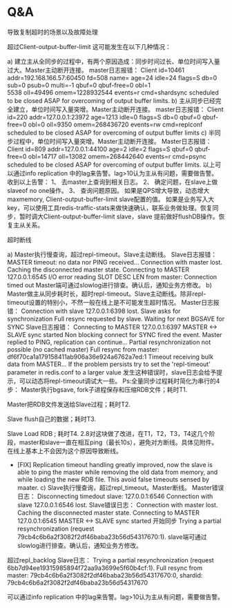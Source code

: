# Q&A

导致复制超时的场景以及故障处理

超过Client-output-buffer-limit 这可能发生在以下几种情况：

a)	建立主从全同步的过程中，有两个原因造成：同步时间过长、单位时间写入量过大。Master主动断开连接。
master日志报错：
Client id=10461 addr=192.168.166.57:60450 fd=508 name= age=24 idle=24 flags=S db=0 sub=0 psub=0 multi=-1 qbuf=0 qbuf-free=0 obl=1         
5538 oll=49496 omem=1228932544 events=r cmd=shardsync scheduled to be closed ASAP for overcoming of output buffer limits.
b)	主从同步已经完全建立，单位时间写入量突增。Master主动断开连接。
master日志报错：
Client id=220 addr=127.0.0.1:23972 age=1213 idle=0 flags=S db=0 qbuf=0 qbuf-free=0 obl=0 oll=9350 omem=268436720 events=rw cmd=replconf 
scheduled to be closed ASAP for overcoming of output buffer limits
c)	半同步过程中，单位时间写入量突增。Master主动断开连接。
Master日志报错：
Client id=809 addr=127.0.0.1:44100  age=2 idle=2 flags=S  qbuf=0 qbuf-free=0 obl=14717 oll=13082 omem=268442640 events=r cmd=psync scheduled to be closed ASAP for overcoming of output buffer limits.
以上可以通过info replication 中的lag来告警。lag>10认为主从有问题，需要做告警。
收到以上告警：
1、	去master上查询到相关日志。
2、	确定问题，在slave上做slaveof no one操作。
3、	查询问题原因。
如果是QPS增大导致，动态增大maxmemory, Client-output-buffer-limit slave配置的值。
如果是业务写入大key，可以使用工具redis-traffic-stats来做快速确认，联系业务做处理。恢复同步，暂时调大Client-output-buffer-limit slave，slave 提前做好flushDB操作。恢复主从关系。

超时断线

a)	Master执行慢查询，超过repl-timeout。Slave主动断线。
Slave日志报错：
MASTER timeout: no data nor PING received...
Connection with master lost.
Caching the disconnected master state.
Connecting to MASTER 127.0.0.1:6545
I/O error reading SLOT DESC LEN from master: Connection timed out
Master端可通过slowlog进行排查。确认后，通知业务方修改。
b)	Master做主从同步耗时长，超时repl-timeout。Slave主动断线。除非repl-timeout设置的特别小，不然一般在线上是不可能发生超时情况。
Master日志报错：
Connection with slave 127.0.0.1:6398 lost.
Slave asks for synchronization
Full resync requested by slave.
Waiting for next BGSAVE for SYNC
Slave日志报错：
Connecting to MASTER 127.0.0.1:6397
MASTER <-> SLAVE sync started
Non blocking connect for SYNC fired the event.
Master replied to PING, replication can continue...
Partial resynchronization not possible (no cached master)
Full resync from master: df6f70ca1a179158411ab906a36e924a6762a7ed:1
Timeout receiving bulk data from MASTER... If the problem persists try to set the 'repl-timeout' parameter in redis.conf to a larger value
发生这种错误时，slave日志会给予提示，可以动态将repl-timeout调试大一些。
Ps:全量同步过程耗时简化为串行的4步：
Master执行bgsave, fork子进程保存和压缩RDB文件；耗时T1.

Master把RDB文件发送给Slave过程；耗时T2.

Slave flush自己的数据；耗时T3.

Slave Load RDB ; 耗时T4.
2.8对这块做了改进，在T1，T2，T3，T4这几个阶段，master和slave一直在相互ping（最长10s），避免对方断线。具体见附件。
在线上基本上不会因为这个原因导致断线。
* [FIX] Replication timeout handling greatly improved, now the slave is able
to ping the master while removing the old data from memory, and while
loading the new RDB file. This avoid false timeouts sensed by maater.
c)	Slave执行慢查询，超过repl_timeout。Master断线。
Master错误日志：
Disconnecting timedout slave: 127.0.0.1:6546
Connection with slave 127.0.0.1:6546 lost.
Slave错误日志：
Connection with master lost.
Caching the disconnected master state.
Connecting to MASTER 127.0.0.1:6545
MASTER <-> SLAVE sync started 开始同步
Trying a partial resynchronization (request 79cb4c6b6a2f3082f2df46baba23b56d54317670:1).
slave端可通过slowlog进行排查。确认后，通知业务方修改。


超过repl_backlog
Slave日志：
Trying a partial resynchronization (request 6bb7d94ee19315985894f72aa9a3699e5f60b4cf:1).
Full resync from master: 79cb4c6b6a2f3082f2df46baba23b56d54317670:0, shardid: 79cb4c6b6a2f3082f2df46baba23b56d54317670


可以通过info replication 中的lag来告警。lag>10认为主从有问题，需要做告警。